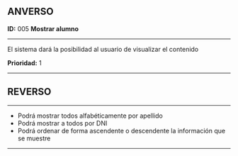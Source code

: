 ## ANVERSO

**ID:** 005 **Mostrar alumno**

---

El sistema dará la posibilidad al usuario de visualizar el contenido

**Prioridad:** 1

---

## REVERSO
---

* Podrá mostrar todos alfabéticamente por apellido
* Podrá mostrar a todos por DNI
* Podrá ordenar de forma ascendente o descendente la información que se muestre

---
